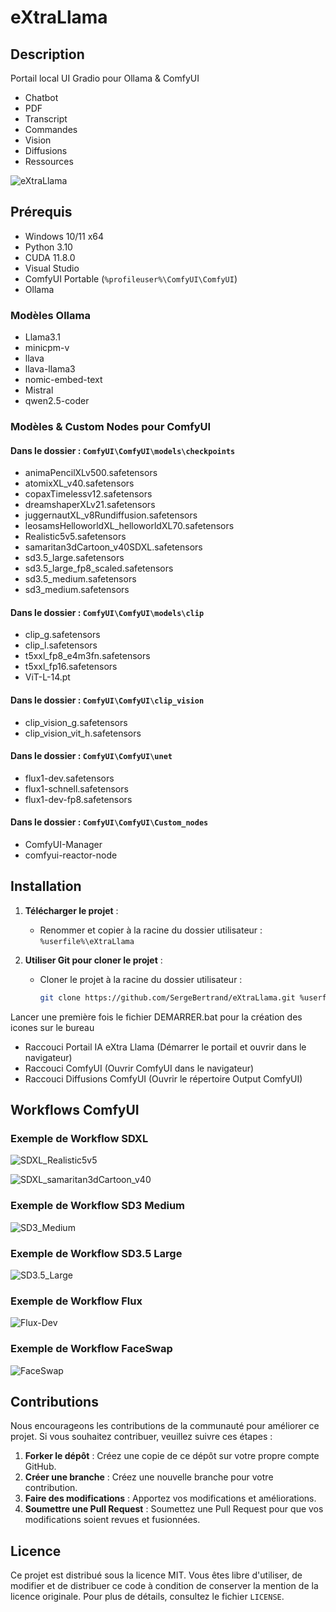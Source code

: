 # eXtraLlama

## Description

Portail local UI Gradio pour Ollama & ComfyUI

 - Chatbot
 - PDF 
 - Transcript
 - Commandes
 - Vision
 - Diffusions
 - Ressources

 ![eXtraLlama](Fichiers/Documents/eXtraLlama.png)

## Prérequis

- Windows 10/11 x64
- Python 3.10
- CUDA 11.8.0
- Visual Studio
- ComfyUI Portable (`%profileuser%\ComfyUI\ComfyUI`)
- Ollama

### Modèles Ollama

- Llama3.1
- minicpm-v
- llava
- llava-llama3
- nomic-embed-text
- Mistral
- qwen2.5-coder

### Modèles & Custom Nodes pour ComfyUI

#### Dans le dossier : `ComfyUI\ComfyUI\models\checkpoints`

- animaPencilXLv500.safetensors
- atomixXL_v40.safetensors
- copaxTimelessv12.safetensors
- dreamshaperXLv21.safetensors
- juggernautXL_v8Rundiffusion.safetensors
- leosamsHelloworldXL_helloworldXL70.safetensors
- Realistic5v5.safetensors
- samaritan3dCartoon_v40SDXL.safetensors
- sd3.5_large.safetensors
- sd3.5_large_fp8_scaled.safetensors
- sd3.5_medium.safetensors
- sd3_medium.safetensors

#### Dans le dossier : `ComfyUI\ComfyUI\models\clip`

- clip_g.safetensors
- clip_l.safetensors
- t5xxl_fp8_e4m3fn.safetensors
- t5xxl_fp16.safetensors
- ViT-L-14.pt

#### Dans le dossier : `ComfyUI\ComfyUI\clip_vision`

- clip_vision_g.safetensors
- clip_vision_vit_h.safetensors

#### Dans le dossier : `ComfyUI\ComfyUI\unet`

- flux1-dev.safetensors
- flux1-schnell.safetensors
- flux1-dev-fp8.safetensors

#### Dans le dossier : `ComfyUI\ComfyUI\Custom_nodes`

- ComfyUI-Manager
- comfyui-reactor-node

## Installation

1. **Télécharger le projet** :
   - Renommer et copier à la racine du dossier utilisateur : `%userfile%\eXtraLlama`

2. **Utiliser Git pour cloner le projet** :
   - Cloner le projet à la racine du dossier utilisateur :
     ```sh
     git clone https://github.com/SergeBertrand/eXtraLlama.git %userfile%\eXtraLlama
     ```

Lancer une première fois le fichier DEMARRER.bat pour la création des icones sur le bureau
 - Raccouci Portail IA eXtra Llama (Démarrer le portail et ouvrir dans le navigateur)
 - Raccouci ComfyUI (Ouvrir ComfyUI dans le navigateur)
 - Raccouci Diffusions ComfyUI (Ouvrir le répertoire Output ComfyUI)


## Workflows ComfyUI

### Exemple de Workflow SDXL

![SDXL_Realistic5v5](Fichiers/Workflows/SDXL_Realistic5v5.png)

![SDXL_samaritan3dCartoon_v40](Fichiers/Workflows/SDXL_samaritan3dCartoon_v40.png)

### Exemple de Workflow SD3 Medium

![SD3_Medium](Fichiers/Workflows/SD3_Medium.png)

### Exemple de Workflow SD3.5 Large

![SD3.5_Large](Fichiers/Workflows/SD3.5_Large.png)

### Exemple de Workflow Flux

![Flux-Dev](Fichiers/Workflows/Flux-Dev.png)

### Exemple de Workflow FaceSwap

![FaceSwap](Fichiers/Workflows/FaceSwap.png)


## Contributions

Nous encourageons les contributions de la communauté pour améliorer ce projet. Si vous souhaitez contribuer, veuillez suivre ces étapes :

1. **Forker le dépôt** : Créez une copie de ce dépôt sur votre propre compte GitHub.
2. **Créer une branche** : Créez une nouvelle branche pour votre contribution.
3. **Faire des modifications** : Apportez vos modifications et améliorations.
4. **Soumettre une Pull Request** : Soumettez une Pull Request pour que vos modifications soient revues et fusionnées.

## Licence

Ce projet est distribué sous la licence MIT. Vous êtes libre d'utiliser, de modifier et de distribuer ce code à condition de conserver la mention de la licence originale. Pour plus de détails, consultez le fichier `LICENSE`.
